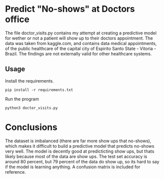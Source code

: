 # Predict "No-shows" at Doctors office

The file doctor_visits.py contains my attempt at creating a predictive model for wether or not a patient will show up to their doctors appointment. The data was taken from kaggle.com, and contains data medical appointments, of the public healthcare of the capital city of Espirito Santo State - Vitoria - Brazil. The findings are not externally valid for other healthcare systems.

## Usage

Install the requirements.
```
pip install -r requirements.txt
```

Run the program
```
python3 doctor_visits.py
```

# Conclusions

The dataset is imbalanced (there are far more show ups that no-shows), which makes it difficult to build a predictive model that predicts no-shows very well. The model is decently good at predicticting show ups, but thats likely because most of the data are show ups. The test set accuracy is around 80 percent, but 79 percent of the data do show up, so its hard to say if the model is learning anything. A confusion matrix is included for reference.